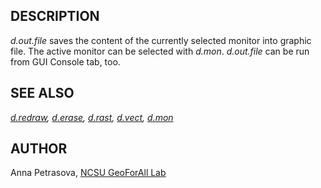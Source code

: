 
## DESCRIPTION

*d.out.file* saves the content of the currently selected
monitor into graphic file. The active monitor can be selected
with *d.mon*. *d.out.file* can be run from GUI
Console tab, too.

## SEE ALSO

*[d.redraw](d.redraw.html),
[d.erase](d.erase.html),
[d.rast](d.rast.html),
[d.vect](d.vect.html),
[d.mon](d.mon.html)*

## AUTHOR

Anna Petrasova, [NCSU GeoForAll Lab](https://geospatial.ncsu.edu/geoforall/)
